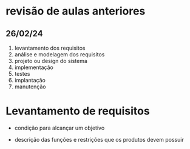 
# revisão de aulas anteriores

## 26/02/24

1. levantamento dos requisitos
2. análise e modelagem dos requisitos
3. projeto ou design do sistema
4. implementação
5. testes
6. implantação
7. manutenção

# Levantamento de requisitos

- condição para alcançar um objetivo
  
- descrição das funções e restrições que os produtos devem possuir

